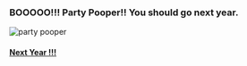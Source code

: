 ### BOOOOO!!! Party Pooper!! You should go next year.  
  ![party pooper](https://encrypted-tbn0.gstatic.com/images?q=tbn:ANd9GcQOnXjIjuZhw7xt0x08j3XE006edFy4hXOO7WgMy-GgDf90rV9acw)

#### [Next Year !!!](../start.md)  
